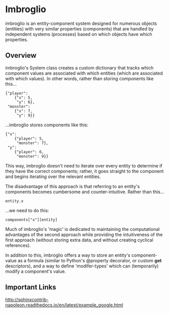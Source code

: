 # Imbroglio
imbroglio is an entity-component system designed for numerous objects (entities) with very similar properties (components) that are handled by independent systems (processes) based on which objects have which properties.

## Overview
imbroglio's System class creates a custom dictionary that tracks which component values are associated with which entities (which are associated with which values). In other words, rather than storing components like this...
~~~~
{"player": 
    {"x": 5, 
     "y": 6}, 
 "monster": 
    {"x": 7, 
     "y": 9}}
~~~~
...imbroglio stores components like this:
~~~~
{"x": 
    {"player": 5, 
     "monster": 7}, 
 "y": 
    {"player": 6, 
     "monster": 9}}
~~~~
This way, imbroglio doesn't need to iterate over every entity to determine if they have the correct components; rather, it goes straight to the component and begins iterating over the relevant entities.

The disadvantage of this approach is that referring to an entity's components becomes cumbersome and counter-intuitive. Rather than this...

`entity.x`

...we need to do this:

`components["x"][entity]`

Much of imbroglio's 'magic' is dedicated to maintaining the computational advantages of the second approach while providing the intuitiveness of the first approach (without storing extra data, and without creating cyclical references).

In addition to this, imbroglio offers a way to store an entity's component-value as a formula (similar to Python's @property decorator, or custom __get__ descriptors), and a way to define 'modifer-types' which can (temporarily) modify a component's value.

## Important Links
http://sphinxcontrib-napoleon.readthedocs.io/en/latest/example_google.html
